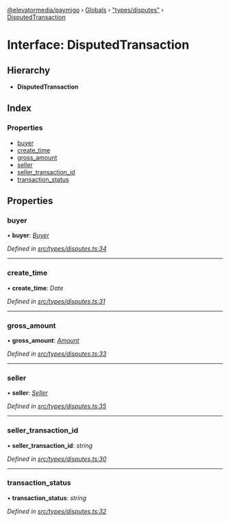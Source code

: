 [@elevatormedia/paymigo](../README.md) › [Globals](../globals.md) › ["types/disputes"](../modules/_types_disputes_.md) › [DisputedTransaction](_types_disputes_.disputedtransaction.md)

# Interface: DisputedTransaction

## Hierarchy

-   **DisputedTransaction**

## Index

### Properties

-   [buyer](_types_disputes_.disputedtransaction.md#buyer)
-   [create_time](_types_disputes_.disputedtransaction.md#create_time)
-   [gross_amount](_types_disputes_.disputedtransaction.md#gross_amount)
-   [seller](_types_disputes_.disputedtransaction.md#seller)
-   [seller_transaction_id](_types_disputes_.disputedtransaction.md#seller_transaction_id)
-   [transaction_status](_types_disputes_.disputedtransaction.md#transaction_status)

## Properties

### buyer

• **buyer**: _[Buyer](_types_disputes_.buyer.md)_

_Defined in [src/types/disputes.ts:34](https://github.com/ELEVATORmedia/paymigo/blob/3f5d74d/src/types/disputes.ts#L34)_

---

### create_time

• **create_time**: _Date_

_Defined in [src/types/disputes.ts:31](https://github.com/ELEVATORmedia/paymigo/blob/3f5d74d/src/types/disputes.ts#L31)_

---

### gross_amount

• **gross_amount**: _[Amount](_types_common_.amount.md)_

_Defined in [src/types/disputes.ts:33](https://github.com/ELEVATORmedia/paymigo/blob/3f5d74d/src/types/disputes.ts#L33)_

---

### seller

• **seller**: _[Seller](_types_disputes_.seller.md)_

_Defined in [src/types/disputes.ts:35](https://github.com/ELEVATORmedia/paymigo/blob/3f5d74d/src/types/disputes.ts#L35)_

---

### seller_transaction_id

• **seller_transaction_id**: _string_

_Defined in [src/types/disputes.ts:30](https://github.com/ELEVATORmedia/paymigo/blob/3f5d74d/src/types/disputes.ts#L30)_

---

### transaction_status

• **transaction_status**: _string_

_Defined in [src/types/disputes.ts:32](https://github.com/ELEVATORmedia/paymigo/blob/3f5d74d/src/types/disputes.ts#L32)_
